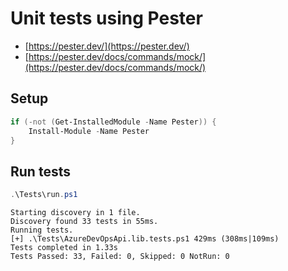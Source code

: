 # Unit tests using Pester

- [https://pester.dev/](https://pester.dev/)
- [https://pester.dev/docs/commands/mock/](https://pester.dev/docs/commands/mock/)

## Setup

``` powershell
if (-not (Get-InstalledModule -Name Pester)) {
    Install-Module -Name Pester
}
```

## Run tests

``` powershell
.\Tests\run.ps1
```

``` text
Starting discovery in 1 file.
Discovery found 33 tests in 55ms.
Running tests.
[+] .\Tests\AzureDevOpsApi.lib.tests.ps1 429ms (308ms|109ms)
Tests completed in 1.33s
Tests Passed: 33, Failed: 0, Skipped: 0 NotRun: 0
```
